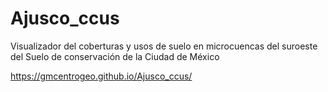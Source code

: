 # Ajusco_ccus
Visualizador del coberturas y usos de suelo en microcuencas del suroeste del Suelo de conservación de la Ciudad de México

https://gmcentrogeo.github.io/Ajusco_ccus/
